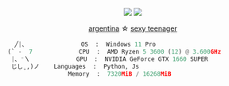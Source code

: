 <p align="center">
  <a href="https://suicides.tech/"><img src="https://rule34.xxx/counter/1.gif"></a>
  <a href="https://suicides.tech/"><img src="https://rule34.xxx/counter/5.gif"></a>
</p>

<p align="center">
  <a href="https://suicides.tech/"><span>argentina</span></a> ☆
  <a href="https://suicides.tech/"><span>sexy teenager</span>
</p>


```python
  ╱|、               OS  :  Windows 11 Pro
(` -  7             CPU  :  AMD Ryzen 5 3600 (12) @ 3.600GHz
 |、⁻〵             GPU  :  NVIDIA GeForce GTX 1660 SUPER
 じしˍ,)ノ    Languages  :  Python, Js
                 Memory  :  7320MiB / 16268MiB
```

